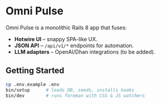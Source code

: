 # Omni Pulse

Omni Pulse is a monolithic Rails 8 app that fuses:

* **Hotwire UI** – snappy SPA-like UX.
* **JSON API** – `/api/v1/*` endpoints for automation.
* **LLM adapters** – OpenAI/Dhan integrations (to be added).

## Getting Started

```bash
cp .env.example .env
bin/setup      # loads DB, seeds, installs hooks
bin/dev        # runs foreman with CSS & JS watchers
